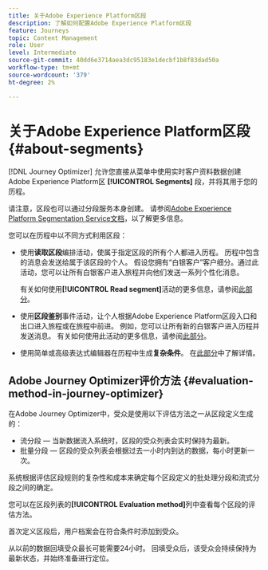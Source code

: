 ```yaml
---
title: 关于Adobe Experience Platform区段
description: 了解如何配置Adobe Experience Platform区段
feature: Journeys
topic: Content Management
role: User
level: Intermediate
source-git-commit: 40dd6e3714aea3dc95183e1decbf1b8f83dad50a
workflow-type: tm+mt
source-wordcount: '379'
ht-degree: 2%

---
```


# 关于Adobe Experience Platform区段 {#about-segments}

[!DNL Journey Optimizer]  允许您直接从菜单中使用实时客户资料数据创建Adobe Experience Platform区 **[!UICONTROL Segments]** 段，并将其用于您的历程。

请注意，区段也可以通过分段服务本身创建。 请参阅[Adobe Experience Platform Segmentation Service文档](https://experienceleague.adobe.com/docs/experience-platform/segmentation/home.html)，以了解更多信息。

您可以在历程中以不同方式利用区段：

* 使用&#x200B;**读取区段**&#x200B;编排活动，使属于指定区段的所有个人都进入历程。 历程中包含的消息会发送给属于该区段的个人。 假设您拥有“白银客户”客户细分。通过此活动，您可以让所有白银客户进入旅程并向他们发送一系列个性化消息。

   有关如何使用&#x200B;**[!UICONTROL Read segment]**&#x200B;活动的更多信息，请参阅[此部分](../building-journeys/read-segment.md#configuring-segment-trigger-activity)。

* 使用&#x200B;**区段鉴别**&#x200B;事件活动，让个人根据Adobe Experience Platform区段入口和出口进入旅程或在旅程中前进。 例如，您可以让所有新的白银客户进入历程并发送消息。 有关如何使用此活动的更多信息，请参阅[此部分](../building-journeys/segment-qualification-events.md)。

* 使用简单或高级表达式编辑器在历程中生成&#x200B;**复杂条件**。 在[此部分](../building-journeys/condition-activity.md#using-a-segment)中了解详情。

## Adobe Journey Optimizer评价方法 {#evaluation-method-in-journey-optimizer}

在Adobe Journey Optimizer中，受众是使用以下评估方法之一从区段定义生成的：

* 流分段 — 当新数据流入系统时，区段的受众列表会实时保持为最新。
* 批量分段 — 区段的受众列表会根据过去一小时内到达的数据，每小时更新一次。

系统根据评估区段规则的复杂性和成本来确定每个区段定义的批处理分段和流式分段之间的确定。

您可以在区段列表的&#x200B;**[!UICONTROL Evaluation method]**&#x200B;列中查看每个区段的评估方法。

首次定义区段后，用户档案会在符合条件时添加到受众。

从以前的数据回填受众最长可能需要24小时。 回填受众后，该受众会持续保持为最新状态，并始终准备进行定位。
